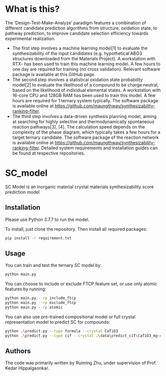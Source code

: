 # What is this?
The ‘Design-Test-Make-Analyze’ paradigm features a combination of different candidate prediction algorithms from structure, oxidation state, to pathway prediction, to improve candidate selection efficiency towards experimental realization. 

- The first step involves a machine learning model[1] to evaluate the synthesizability of the input candidates (e.g. hypothetical ABO3 structures downloaded from the Materials Project). A workstation with RTX- has been used to train this machine learning model. A few hours to one day are required for training (no cross validation). Relevant software package is available at this GitHub page. 
- The second step involves a statistical oxidation state probability model[2] to evaluate the likelihood of a compound to be charge neutral, based on the likelihood of individual elemental states. A workstation with 16-core CPU and 128GB RAM has been used to train this model. A few hours are required for 1 ternary system typically. The software package is available online at https://github.com/maungthway/synthesizability-ranking-filter. 
- The third step involves a data-driven synthesis planning model, aiming at searching for highly selective and thermodynamically spontaneous reaction pathways[3], [4]. The calculation speed depends on the complexity of the phase diagram, which typically takes a few hours for a target ternary candidate. The software package of the reaction network is available online at https://github.com/maungthway/synthesizability-ranking-filter. 
Detailed system requirements and installation guides can be found at respective repositories. 


# SC_model

SC Model is an inorganic material crystal materials synthesizability score prediction model

## Installation

Please use Python 3.7.7 to run the model.

To install, just clone the repository. Then install all required packages:

```bash
pip install -r requirement.txt
```

## Usage

You can train and test the ternary SC model by:

```bash
python main.py
```

You can choose to include or exclude FTCP feature set, or use only atomic features by running:

```bash
python main.py --rp include_ftcp
python main.py --rp exclude_ftcp
python main.py --rp atomic
```
You can also use pre-trained compositional model or full crystal representation model to predict SC for compounds:

```bash
python .\predict.py --type formula --crystal CaTiO3
python .\predict.py --type cif --crystal .\data\predict_cif\CaTiO3_mp-4019_conventional_standard.cif
```

   

## Authors
The code was primarily written by Ruiming Zhu, under supervision of Prof. Kedar Hippalgaonkar.
